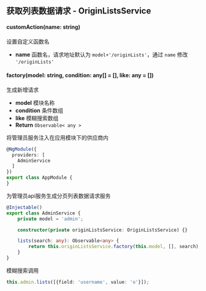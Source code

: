## 获取列表数据请求 - OriginListsService

#### customAction(name: string)

设置自定义函数名

- **name** 函数名，请求地址默认为 `model+'/originLists'`，通过 `name` 修改 `'/originLists'`

#### factory(model: string, condition: any[] = [], like: any = [])

生成新增请求

- **model** 模块名称
- **condition** 条件数组
- **like** 模糊搜索数组
- **Return** `Observable< any >`

将管理员服务注入在应用模块下的供应商内

```typescript
@NgModule({
  providers: [
    AdminService
  ]
})
export class AppModule {
}
```

为管理员api服务生成分页列表数据请求服务

```typescript
@Injectable()
export class AdminService {
    private model = 'admin';

    constructor(private originListsService: OriginListsService) {}

    lists(search: any): Observable<any> {
        return this.originListsService.factory(this.model, [], search);
    }
}
```

模糊搜索调用

```typescript
this.admin.lists([{field: 'username', value: 'o'}]);
```